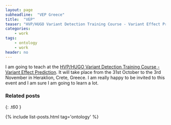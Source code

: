 ```yaml
---
layout: page
subheadline:  "VEP Greece"
title:  "VEP"
teaser: "HVP/HUGO Variant Detection Training Course - Variant Effect Prediction"
categories:
    - work
tags:
    - ontology
    - work
header: no
---
```


I am going to teach at the [HVP/HUGO Variant Detection Training Course - Variant Effect Prediction][1]. It will take place from the 31st October to the 3rd November in Heraklion, Crete, Greece. I am really happy to be invited to this event and I am sure I am going to learn a lot.


### Related posts
{: .t60 }

{% include list-posts.html tag='ontology' %}

  [1]: http://vep.variome.org/
